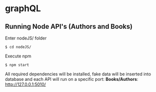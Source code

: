 # graphQL
## Running Node API's (Authors and Books)
Enter nodeJS/ folder

```
$ cd nodeJS/
```
Execute npm
```
$ npm start
```
All required dependencies will be installed, fake data will be inserted into database and each API will run on a specific port:
**Books/Authors**: http://127.0.0.1:5010/
